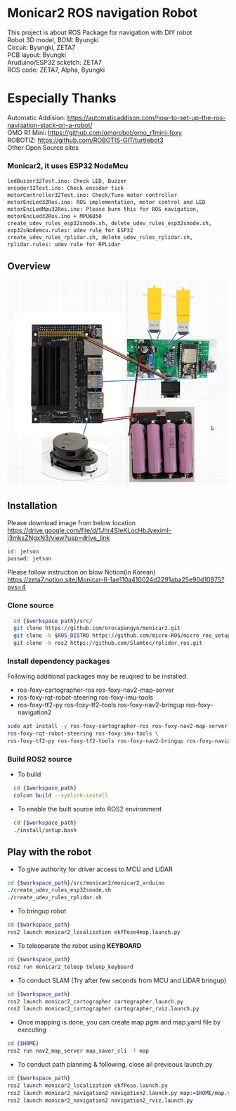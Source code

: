 # Monicar2 ROS navigation Robot
This project is about ROS Package for navigation with DIY robot  
Robot 3D model, BOM: Byungki  
Circuit: Byungki, ZETA7    
PCB layout: Byungki   
Aruduino/ESP32 scketch: ZETA7  
ROS code: ZETA7, Alpha, Byungki

# Especially Thanks
Automatic Addision: https://automaticaddison.com/how-to-set-up-the-ros-navigation-stack-on-a-robot/  
OMO R1 Mini: https://github.com/omorobot/omo_r1mini-foxy    
ROBOTIZ: https://github.com/ROBOTIS-GIT/turtlebot3       
Other Open Source sites   

### Monicar2, it uses ESP32 NodeMcu
```
ledBuzzer32Test.ino: Check LED, Buzzer   
encoder32Test.ino: Check encoder tick   
motorController32Test.ino: Check/Tune motor controller   
motorEncLed32Ros.ino: ROS implementation, motor control and LED     
motorEncLedMpu32Ros.ino: Please burn this for ROS navigation, motorEncLed32Ros.ino + MPU6050   
create_udev_rules_esp32snode.sh, delete_udev_rules_esp32snode.sh, esp32sNodemcu.rules: udev rule for ESP32    
create_udev_rules_rplidar.sh, delete_udev_rules_rplidar.sh, rplidar.rules: udev rule for RPLidar   
```
## Overview
<div align="center">
  <img src="images/monicar2.png">
</div>

## Installation
Please download image from below location   
https://drive.google.com/file/d/1Jhr4SIeKLocHbJyeximI-j3mksZNgxN3/view?usp=drive_link

```bash
id: jetson
passwd: jetson
```
Please follow instruction on blow Notion(in Korean)   
https://zeta7.notion.site/Monicar-II-1ae110a410024d2291aba25e90d10875?pvs=4

### Clone source

```bash
  cd {$workspace_path}/src/
  git clone https://github.com/orocapangyo/monicar2.git
  git clone -b $ROS_DISTRO https://github.com/micro-ROS/micro_ros_setup.git
  git clone -b ros2 https://github.com/Slamtec/rplidar_ros.git
```

### Install dependency packages

Following additional packages may be reuqired to be installed.  
- ros-foxy-cartographer-ros ros-foxy-nav2-map-server 
- ros-foxy-rqt-robot-steering ros-foxy-imu-tools 
- ros-foxy-tf2-py ros-foxy-tf2-tools ros-foxy-nav2-bringup ros-foxy-navigation2
```bash
sudo apt install -y ros-foxy-cartographer-ros ros-foxy-nav2-map-server \
ros-foxy-rqt-robot-steering ros-foxy-imu-tools \
ros-foxy-tf2-py ros-foxy-tf2-tools ros-foxy-nav2-bringup ros-foxy-navigation2
```

### Build ROS2 source

- To build

```bash
  cd {$workspace_path}
  colcon build --symlink-install
```

- To enable the built source into ROS2 environment

```bash
  cd {$workspace_path}
  ./install/setup.bash
```

## Play with the robot

- To give authority for driver access to MCU and LiDAR

```bash
cd {$workspace_path}/src/monicar2/monicar2_arduino
./create_udev_rules_esp32snode.sh
./create_udev_rules_rplidar.sh
```

- To bringup robot

```bash
cd {$workspace_path}
ros2 launch monicar2_localization ekfPose4map.launch.py
```

- To teleoperate the robot using **KEYBOARD**

```bash
cd {$workspace_path}
ros2 run monicar2_teleop teleop_keyboard
```

- To conduct SLAM (Try after few seconds from MCU and LiDAR bringup)

```bash
cd {$workspace_path}
ros2 launch monicar2_cartographer cartographer.launch.py
ros2 launch monicar2_cartographer cartographer_rviz.launch.py
```

- Once mapping is done, you can create map.pgm and map.yaml file by executing

```bash
cd {$HOME}
ros2 run nav2_map_server map_saver_cli -f map
```

- To conduct path planning & following, close all previsous launch.py
```bash
cd {$workspace_path}
ros2 launch monicar2_localization ekfPose.launch.py
ros2 launch monicar2_navigation2 navigation2.launch.py map:=$HOME/map.yaml
ros2 launch monicar2_navigation2 navigation2_rviz.launch.py
```